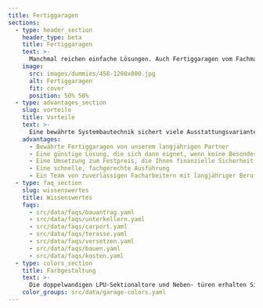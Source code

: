 ```yaml
---
title: Fertiggaragen
sections:
  - type: header_section
    header_type: beta
    title: Fertiggaragen
    text: >-
      Manchmal reichen einfache Lösungen. Auch Fertiggaragen vom Fachmann können gute, kostengünstige Lösungen sein. Wir liefern Ihnen diese Varianten fix fertig auf Ihr Grundstück. Dabei haben Sie die Wahl zwischen Einzel,- Doppel oder Reihengaragen in verschiedenen Standard-Maßen.
    image:
      src: images/dummies/458-1200x800.jpg
      alt: Fertiggaragen
      fit: cover
      position: 50% 50%
  - type: advantages_section
    slug: vorteile
    title: Vorteile
    text: >-
      Eine bewährte Systembautechnik sichert viele Ausstattungsvarianten. Und so ist auch eine Fertiggarage aus Beton vom Fachmann eine stabile und schnelle Lösung, die einen Vorteil hat – der günstige Preis. Durch die industrielle Fertigung ist die Herstellung günstiger und sind die Bauzeiten kürzer.
    advantages:
      - Bewährte Fertiggaragen von unserem langjährigen Partner
      - Eine günstige Lösung, die sich dann eignet, wenn keine Besonderheiten zu berücksichtigen sind
      - Eine Umsetzung zum Festpreis, die Ihnen finanzielle Sicherheit gibt
      - Eine schnelle, fachgerechte Ausführung
      - Ein Team von zuverlässigen Facharbeitern mit langjähriger Berufserfahrung
  - type: faq_section
    slug: wissenswertes
    title: Wissenswertes
    faqs:
      - src/data/faqs/bauantrag.yaml
      - src/data/faqs/unterkellern.yaml
      - src/data/faqs/carport.yaml
      - src/data/faqs/terasse.yaml
      - src/data/faqs/versetzen.yaml
      - src/data/faqs/bauen.yaml
      - src/data/faqs/kosten.yaml
  - type: colors_section
    title: Farbgestaltung
    text: >-
      Die doppelwandigen LPU-Sektionaltore und Neben- türen erhalten Sie serienmäßig in Verkehrsweiß RAL 9016 sowie zusätzlich in 13 preiswerten Super-Color- Farben und rund 200 Farben nach RAL* sowie in vielen NCS und DB Farben.
    color_groups: src/data/garage-colors.yaml
---
```

